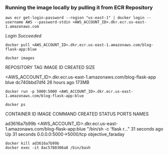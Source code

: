 ### Running the image locally by pulling it from ECR Repository

```
aws ecr get-login-password --region "us-east-1" | docker login --username AWS --password-stdin <AWS_ACCOUNT_ID>.dkr.ecr.us-east-1.amazonaws.com
```

*Login Succeeded*

```
docker pull <AWS_ACCOUNT_ID>.dkr.ecr.us-east-1.amazonaws.com/blog-flask-app:blue
```

```
docker images
```

REPOSITORY                                                    TAG       IMAGE ID       CREATED        SIZE

<AWS_ACCOUNT_ID>.dkr.ecr.us-east-1.amazonaws.com/blog-flask-app   blue    dc740bbd7df4   26 hours ago   173MB

```
docker run -p 5000:5000 <AWS_ACCOUNT_ID>.dkr.ecr.us-east-1.amazonaws.com/blog-flask-app:blue
```

```
docker ps        
```

CONTAINER ID   IMAGE                                                              COMMAND                  CREATED          STATUS          PORTS                    NAMES

ad3616a7b99b   <AWS_ACCOUNT_ID>.dkr.ecr.us-east-1.amazonaws.com/blog-flask-app:blue   "/bin/sh -c 'flask r…"   31 seconds ago   Up 31 seconds   0.0.0.0:5000->5000/tcp   objective_faraday

```
docker kill ad3616a7b99b
docker exec -it 8ac5780306a8 /bin/bash
```
